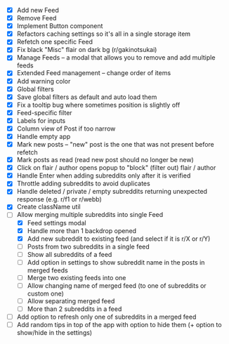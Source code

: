 - [x] Add new Feed
- [x] Remove Feed
- [x] Implement Button component
- [x] Refactors caching settings so it's all in a single storage item
- [x] Refetch one specific Feed
- [x] Fix black "Misc" flair on dark bg (r/gakinotsukai)
- [x] Manage Feeds – a modal that allows you to remove and add multiple feeds
- [x] Extended Feed management – change order of items
- [x] Add warning color
- [x] Global filters
- [x] Save global filters as default and auto load them
- [x] Fix a tooltip bug where sometimes position is slightly off
- [x] Feed-specific filter
- [x] Labels for inputs
- [x] Column view of Post if too narrow
- [x] Handle empty app 
- [x] Mark new posts – "new" post is the one that was not present before refetch
- [x] Mark posts as read (read new post should no longer be new) 
- [x] Click on flair / author opens popup to "block" (filter out) flair / author
- [x] Handle Enter when adding subreddits only after it is verified
- [x] Throttle adding subreddits to avoid duplicates
- [x] Handle deleted / private / empty subreddits returning unexpected response (e.g. r/f1 or r/webb)
- [x] Create className util
- [ ] Allow merging multiple subreddits into single Feed
  - [x] Feed settings modal
  - [x] Handle more than 1 backdrop opened
  - [x] Add new subreddit to existing feed (and select if it is r/X or r/Y)
  - [ ] Posts from two subreddits in a single feed
  - [ ] Show all subreddits of a feed
  - [ ] Add option in settings to show subreddit name in the posts in merged feeds
  - [ ] Merge two existing feeds into one
  - [ ] Allow changing name of merged feed (to one of subreddits or custom one)
  - [ ] Allow separating merged feed
  - [ ] More than 2 subreddits in a feed
- [ ] Add option to refresh only one of subreddits in a merged feed
- [ ] Add random tips in top of the app with option to hide them (+ option to show/hide in the settings) 